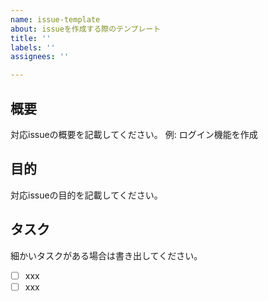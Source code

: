 ```yaml
---
name: issue-template
about: issueを作成する際のテンプレート
title: ''
labels: ''
assignees: ''

---
```


## 概要
対応issueの概要を記載してください。
例: ログイン機能を作成

## 目的
対応issueの目的を記載してください。

## タスク
細かいタスクがある場合は書き出してください。
- [ ] xxx
- [ ] xxx
